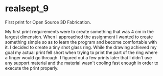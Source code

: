 realsept_9
==========

First print for Open Source 3D Fabrication. 

My first print requirements were to create something that was 4 cm in the largest dimension. When I approached the assignment I wanted to create something simple so as to learn the program and become comfortable with it. I decided to create a tiny shot glass ring. While the drawing achieved my goal my actual print fell short when trying to print the part of the ring where a finger would go through. I figured out a few prints later that I didn't use any support material and the material wasn't cooling fast enough in order to execute the print properly.
